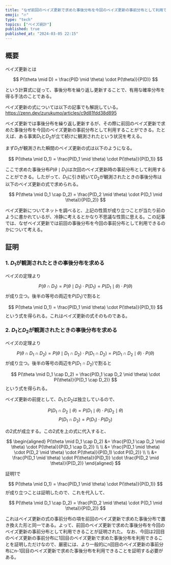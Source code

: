 ```yaml
---
title: "なぜ前回のベイズ更新で求めた事後分布を今回のベイズ更新の事前分布として利用できるのか？"
emoji: "🔥"
type: "tech"
topics: ["ベイズ統計"]
published: true
published_at: "2024-03-05 22:15"
---
```


## 概要
ベイズ更新とは

$$
P(\theta \mid D) = \frac{P(D \mid \theta) \cdot P(\theta)}{P(D)}
$$

という計算式に従って、事後分布を繰り返し更新することで、有用な確率分布を得る手法のことである。

ベイズ更新の式については以下の記事でも解説している。
https://zenn.dev/zurukumo/articles/c9d81fdd38d895

ベイズ更新では事後分布を繰り返し更新するが、その際に前回のベイズ更新で求めた事後分布を今回のベイズ更新の事前分布として利用することができる。たとえば、ある事実$D_1$と$D_2$が立て続けに観測されたという状況を考える。

まず$D_1$が観測された瞬間のベイズ更新の式は以下のようになる。

$$
P(\theta \mid D_1) = \frac{P(D_1 \mid \theta) \cdot P(\theta)}{P(D_1)}
$$

ここで求めた事後分布$P(\theta \mid D_1)$は次回のベイズ更新時の事前分布として利用することができる。したがって、$D_1$に引き続いて$D_2$が観測されたときの事後分布は以下のベイズ更新の式で求められる。

$$
P(\theta \mid D_1 \cap D_2) = \frac{P(D_2 \mid \theta) \cdot P(D_1 \mid \theta)}{P(D_2)}
$$

ベイズ更新についてネットを調べると、上記の性質が成り立つことが当たり前のように書かれているが、冷静に考えるとかなり不思議な性質に思える。この記事では、なぜベイズ更新では前回の事後分布を今回の事前分布として利用できるのかについて考える。


## 証明
### 1. $D_1$が観測されたときの事後分布を求める
ベイズの定理より

$$
P(\theta \cap D_1) = P(\theta \mid D_1) \cdot P(D_1) = P(D_1 \mid \theta) \cdot P(\theta)
$$
が成り立つ。後半の等号の両辺を$P(D_1)$で割ると

$$
P(\theta \mid D_1) = \frac{P(D_1 \mid \theta) \cdot P(\theta)}{P(D_1)}
$$
という式を得られる。これはベイズ更新の式そのものである。

### 2. $D_1$と$D_2$が観測されたときの事後分布を求める
ベイズの定理より

$$
P(\theta \cap D_1 \cap D_2) = P(\theta \mid D_1 \cap D_2) \cdot P(D_1 \cap D_2) = P(D_1 \cap D_2 \mid \theta) \cdot P(\theta)
$$
が成り立つ。後半の等号の両辺を$P(D_1 \cap D_2)$で割ると

$$
P(\theta \mid D_1 \cap D_2) = \frac{P(D_1 \cap D_2 \mid \theta) \cdot P(\theta)}{P(D_1 \cap D_2)}
$$
という式を得られる。

ベイズ更新の前提として、$D_1$と$D_2$は独立しているので、

$$
P(D_1 \cap D_2 \mid \theta) = P(D_1 \mid \theta) \cdot P(D_2 \mid \theta)
$$
$$
P(D_1 \cap D_2) = P(D_1) \cdot P(D_2)
$$

の2式が成立する。この2式を上の式に代入すると、

$$
\begin{aligned}
P(\theta \mid D_1 \cap D_2) &= \frac{P(D_1 \cap D_2 \mid \theta) \cdot P(\theta)}{P(D_1 \cap D_2)} \\
\\
&= \frac{P(D_1 \mid \theta) \cdot P(D_2 \mid \theta) \cdot P(\theta)}{P(D_1) \cdot P(D_2)} \\
\\
&= \frac{P(D_1 \mid \theta) \cdot P(\theta)}{P(D_1)} \cdot \frac{P(D_2 \mid \theta)}{P(D_2)}
\end{aligned}
$$

証明1で

$$
P(\theta \mid D_1) = \frac{P(D_1 \mid \theta) \cdot P(\theta)}{P(D_1)}
$$
が成り立つことは証明したので、これを代入して、

$$
P(\theta \mid D_1 \cap D_2) = \frac{P(D_2 \mid \theta) \cdot P(D_1 \mid \theta)}{P(D_2)}
$$

これはベイズ更新の式の事前分布の項を前回のベイズ更新で求めた事後分布で置き換えた形と同一である。よって、前回のベイズ更新で求めた事後分布を今回のベイズ更新の事前分布として利用できることが証明された。
なお、今回は2回目のベイズ更新の事前分布に1回目のベイズ更新で求めた事後分布を利用できることを証明しただけなので、厳密には、より一般的にn回目のベイズ更新の事前分布にn-1回目のベイズ更新で求めた事後分布を利用できることを証明する必要がある。
